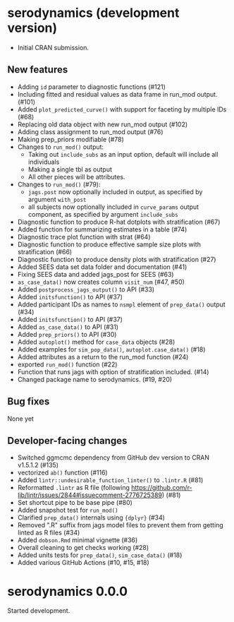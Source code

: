 # serodynamics (development version)

* Initial CRAN submission.

## New features

* Adding `id` parameter to diagnostic functions (#121)
* Including fitted and residual values as data frame in run_mod output. (#101)
* Added  `plot_predicted_curve()` with support for faceting by multiple IDs (#68)
* Replacing old data object with new run_mod output (#102)
* Adding class assignment to run_mod output (#76)
* Making prep_priors modifiable (#78)
* Changes to `run_mod()` output:
  - Taking out `include_subs` as an input option, default will include all
  individuals
  - Making a single tbl as output
  - All other pieces will be attributes.
* Changes to `run_mod()` (#79):
   - `jags.post` now optionally included in output, as specified by argument
   `with_post`
   - all subjects now optionally included in `curve_params` output component, 
   as specified by argument `include_subs`
* Diagnostic function to produce R-hat dotplots with stratification (#67)
* Added function for summarizing estimates in a table (#74)
* Diagnostic trace plot function with strat (#64)
* Diagnostic function to produce effective sample size plots with
stratification (#66)
* Diagnostic function to produce density plots with stratification (#27)
* Added SEES data set data folder and documentation (#41)
* Fixing SEES data and added jags_post for SEES (#63)
* `as_case_data()` now creates column `visit_num` (#47, #50)
* Added `postprocess_jags_output()` to API (#33)
* Added `initsfunction()` to API (#37)
* Added participant IDs as names to `nsmpl` element of `prep_data()` output (#34)
* Added `initsfunction()` to API (#37)
* Added `as_case_data()` to API (#31)
* Added `prep_priors()` to API (#30)
* Added `autoplot()` method for `case_data` objects (#28)
* Added examples for `sim_pop_data()`, `autoplot.case_data()` (#18)
* Added attributes as a return to the run_mod function (#24)
* exported `run_mod()` function (#22)
* Function that runs jags with option of stratification included. (#14)
* Changed package name to serodynamics. (#19, #20)

## Bug fixes

None yet

## Developer-facing changes

* Switched ggmcmc dependency from GitHub dev version to CRAN v1.5.1.2 (#135)
* vectorized `ab()` function (#116)
* Added `lintr::undesirable_function_linter()` to `.lintr.R` (#81)
* Reformatted `.lintr` as R file (following 
https://github.com/r-lib/lintr/issues/2844#issuecomment-2776725389) (#81)
* Set shortcut pipe to be base pipe (#80)
* Added snapshot test for `run_mod()`
* Clarified `prep_data()` internals using `{dplyr}` (#34)
* Removed ".R" suffix from jags model files 
to prevent them from getting linted as R files (#34)
* Added `dobson.Rmd` minimal vignette (#36)
* Overall cleaning to get checks working (#28)
* Added units tests for `prep_data()`, `sim_case_data()` (#18)
* Added various GitHub Actions (#10, #15, #18)

# serodynamics 0.0.0

Started development.
